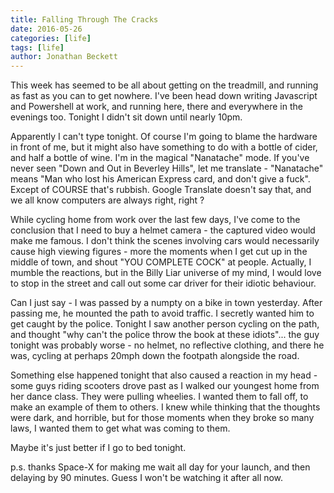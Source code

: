 ```yaml
---
title: Falling Through The Cracks
date: 2016-05-26
categories: [life]
tags: [life]
author: Jonathan Beckett
---
```


This week has seemed to be all about getting on the treadmill, and running as fast as you can to get nowhere. I've been head down writing Javascript and Powershell at work, and running here, there and everywhere in the evenings too. Tonight I didn't sit down until nearly 10pm.

Apparently I can't type tonight. Of course I'm going to blame the hardware in front of me, but it might also have something to do with a bottle of cider, and half a bottle of wine. I'm in the magical "Nanatache" mode. If you've never seen "Down and Out in Beverley Hills", let me translate - "Nanatache" means "Man who lost his American Express card, and don't give a fuck". Except of COURSE that's rubbish. Google Translate doesn't say that, and we all know computers are always right, right ?

While cycling home from work over the last few days, I've come to the conclusion that I need to buy a helmet camera - the captured video would make me famous. I don't think the scenes involving cars would necessarily cause high viewing figures - more the moments when I get cut up in the middle of town, and shout "YOU COMPLETE COCK" at people. Actually, I mumble the reactions, but in the Billy Liar universe of my mind, I would love to stop in the street and call out some car driver for their idiotic behaviour.

Can I just say - I was passed by a numpty on a bike in town yesterday. After passing me, he mounted the path to avoid traffic. I secretly wanted him to get caught by the police. Tonight I saw another person cycling on the path, and thought "why can't the police throw the book at these idiots"... the guy tonight was probably worse - no helmet, no reflective clothing, and there he was, cycling at perhaps 20mph down the footpath alongside the road.

Something else happened tonight that also caused a reaction in my head - some guys riding scooters drove past as I walked our youngest home from her dance class. They were pulling wheelies. I wanted them to fall off, to make an example of them to others. I knew while thinking that the thoughts were dark, and horrible, but for those moments when they broke so many laws, I wanted them to get what was coming to them.

Maybe it's just better if I go to bed tonight.

p.s. thanks Space-X for making me wait all day for your launch, and then delaying by 90 minutes. Guess I won't be watching it after all now.